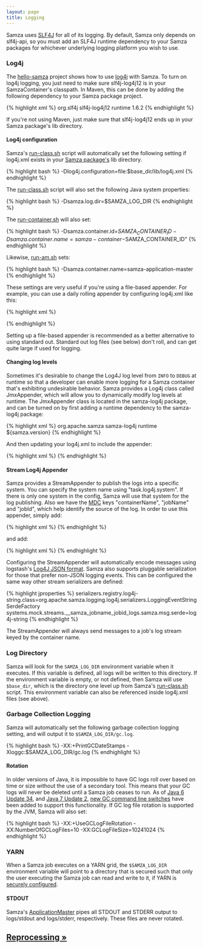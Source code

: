 ```yaml
---
layout: page
title: Logging
---
```

<!--
   Licensed to the Apache Software Foundation (ASF) under one or more
   contributor license agreements.  See the NOTICE file distributed with
   this work for additional information regarding copyright ownership.
   The ASF licenses this file to You under the Apache License, Version 2.0
   (the "License"); you may not use this file except in compliance with
   the License.  You may obtain a copy of the License at

       http://www.apache.org/licenses/LICENSE-2.0

   Unless required by applicable law or agreed to in writing, software
   distributed under the License is distributed on an "AS IS" BASIS,
   WITHOUT WARRANTIES OR CONDITIONS OF ANY KIND, either express or implied.
   See the License for the specific language governing permissions and
   limitations under the License.
-->

Samza uses [SLF4J](http://www.slf4j.org/) for all of its logging. By default, Samza only depends on slf4j-api, so you must add an SLF4J runtime dependency to your Samza packages for whichever underlying logging platform you wish to use.

### Log4j

The [hello-samza](/startup/hello-samza/{{site.version}}) project shows how to use [log4j](http://logging.apache.org/log4j/1.2/) with Samza. To turn on log4j logging, you just need to make sure slf4j-log4j12 is in your SamzaContainer's classpath. In Maven, this can be done by adding the following dependency to your Samza package project.

{% highlight xml %}
<dependency>
  <groupId>org.slf4j</groupId>
  <artifactId>slf4j-log4j12</artifactId>
  <scope>runtime</scope>
  <version>1.6.2</version>
</dependency>
{% endhighlight %}

If you're not using Maven, just make sure that slf4j-log4j12 ends up in your Samza package's lib directory.

#### Log4j configuration

Samza's [run-class.sh](packaging.html) script will automatically set the following setting if log4j.xml exists in your [Samza package's](packaging.html) lib directory.

{% highlight bash %}
-Dlog4j.configuration=file:$base_dir/lib/log4j.xml
{% endhighlight %}

The [run-class.sh](packaging.html) script will also set the following Java system properties:

{% highlight bash %}
-Dsamza.log.dir=$SAMZA_LOG_DIR
{% endhighlight %}

The [run-container.sh](packaging.html) will also set:

{% highlight bash %}
-Dsamza.container.id=$SAMZA_CONTAINER_ID -Dsamza.container.name=samza-container-$SAMZA_CONTAINER_ID"
{% endhighlight %}

Likewise, [run-am.sh](packaging.html) sets:

{% highlight bash %}
-Dsamza.container.name=samza-application-master
{% endhighlight %}

These settings are very useful if you're using a file-based appender. For example, you can use a daily rolling appender by configuring log4j.xml like this:

{% highlight xml %}
<appender name="RollingAppender" class="org.apache.log4j.DailyRollingFileAppender">
   <param name="File" value="${samza.log.dir}/${samza.container.name}.log" />
   <param name="DatePattern" value="'.'yyyy-MM-dd" />
   <layout class="org.apache.log4j.PatternLayout">
    <param name="ConversionPattern" value="%d{yyyy-MM-dd HH:mm:ss} %c{1} [%p] %m%n" />
   </layout>
</appender>
{% endhighlight %}

Setting up a file-based appender is recommended as a better alternative to using standard out. Standard out log files (see below) don't roll, and can get quite large if used for logging.

#### Changing log levels

Sometimes it's desirable to change the Log4J log level from `INFO` to `DEBUG` at runtime so that a developer can enable more logging for a Samza container that's exhibiting undesirable behavior. Samza provides a Log4j class called JmxAppender, which will allow you to dynamically modify log levels at runtime. The JmxAppender class is located in the samza-log4j package, and can be turned on by first adding a runtime dependency to the samza-log4j package:

{% highlight xml %}
<dependency>
  <groupId>org.apache.samza</groupId>
  <artifactId>samza-log4j</artifactId>
  <scope>runtime</scope>
  <version>${samza.version}</version>
</dependency>
{% endhighlight %}

And then updating your log4j.xml to include the appender:

{% highlight xml %}
<appender name="jmx" class="org.apache.samza.logging.log4j.JmxAppender" />
{% endhighlight %}

#### Stream Log4j Appender

Samza provides a StreamAppender to publish the logs into a specific system. You can specify the system name using "task.log4j.system". If there is only one system in the config, Samza will use that system for the log publishing. Also we have the [MDC](http://logback.qos.ch/manual/mdc.html) keys "containerName", "jobName" and "jobId", which help identify the source of the log. In order to use this appender, simply add:

{% highlight xml %}
<appender name="StreamAppender" class="org.apache.samza.logging.log4j.StreamAppender">
   <layout class="org.apache.log4j.PatternLayout">
     <param name="ConversionPattern" value="%X{containerName} %X{jobName} %X{jobId} %d{yyyy-MM-dd HH:mm:ss} %c{1} [%p] %m%n" />
   </layout>
</appender>
{% endhighlight %}

and add:

{% highlight xml %}
<appender-ref ref="StreamAppender"/>
{% endhighlight %}

Configuring the StreamAppender will automatically encode messages using logstash's [Log4J JSON format](https://github.com/logstash/log4j-jsonevent-layout). Samza also supports pluggable serialization for those that prefer non-JSON logging events. This can be configured the same way other stream serializers are defined:

{% highlight jproperties %}
serializers.registry.log4j-string.class=org.apache.samza.logging.log4j.serializers.LoggingEventStringSerdeFactory
systems.mock.streams.__samza_jobname_jobid_logs.samza.msg.serde=log4j-string
{% endhighlight %}

The StreamAppender will always send messages to a job's log stream keyed by the container name.

### Log Directory

Samza will look for the `SAMZA_LOG_DIR` environment variable when it executes. If this variable is defined, all logs will be written to this directory. If the environment variable is empty, or not defined, then Samza will use `$base_dir`, which is the directory one level up from Samza's [run-class.sh](packaging.html) script. This environment variable can also be referenced inside log4j.xml files (see above).

### Garbage Collection Logging

Samza will automatically set the following garbage collection logging setting, and will output it to `$SAMZA_LOG_DIR/gc.log`.

{% highlight bash %}
-XX:+PrintGCDateStamps -Xloggc:$SAMZA_LOG_DIR/gc.log
{% endhighlight %}

#### Rotation

In older versions of Java, it is impossible to have GC logs roll over based on time or size without the use of a secondary tool. This means that your GC logs will never be deleted until a Samza job ceases to run. As of [Java 6 Update 34](http://www.oracle.com/technetwork/java/javase/2col/6u34-bugfixes-1733379.html), and [Java 7 Update 2](http://www.oracle.com/technetwork/java/javase/7u2-relnotes-1394228.html), [new GC command line switches](http://bugs.sun.com/bugdatabase/view_bug.do?bug_id=6941923) have been added to support this functionality. If GC log file rotation is supported by the JVM, Samza will also set:

{% highlight bash %}
-XX:+UseGCLogFileRotation -XX:NumberOfGCLogFiles=10 -XX:GCLogFileSize=10241024
{% endhighlight %}

### YARN

When a Samza job executes on a YARN grid, the `$SAMZA_LOG_DIR` environment variable will point to a directory that is secured such that only the user executing the Samza job can read and write to it, if YARN is [securely configured](http://hadoop.apache.org/docs/current/hadoop-project-dist/hadoop-common/ClusterSetup.html).

#### STDOUT

Samza's [ApplicationMaster](../yarn/application-master.html) pipes all STDOUT and STDERR output to logs/stdout and logs/stderr, respectively. These files are never rotated.

## [Reprocessing &raquo;](reprocessing.html)
